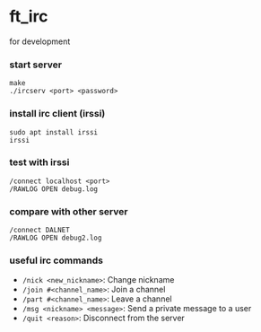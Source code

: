 # ft_irc
for development

### start server
```
make
./ircserv <port> <password>
```

### install irc client (irssi)
```
sudo apt install irssi
irssi
```

### test with irssi
```
/connect localhost <port>
/RAWLOG OPEN debug.log 
```

### compare with other server
```
/connect DALNET
/RAWLOG OPEN debug2.log 
```

### useful irc commands
- `/nick <new_nickname>`: Change nickname
- `/join #<channel_name>`: Join a channel
- `/part #<channel_name>`: Leave a channel
- `/msg <nickname> <message>`: Send a private message to a user
- `/quit <reason>`: Disconnect from the server